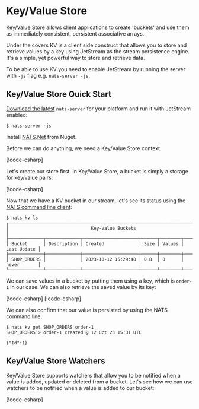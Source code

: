 # Key/Value Store

[Key/Value Store](https://docs.nats.io/nats-concepts/jetstream/key-value-store) allows client applications to create
'buckets' and use them as immediately consistent, persistent associative arrays.

Under the covers KV is a client side construct that allows you to store and retrieve values by a key using JetStream as
the stream persistence engine. It's a simple, yet powerful way to store and retrieve data.

To be able to use KV you need to enable JetStream by running the server with `-js` flag e.g. `nats-server -js`.

## Key/Value Store Quick Start

[Download the latest](https://nats.io/download/) `nats-server` for your platform and run it with JetStream enabled:

```shell
$ nats-server -js
```

Install [NATS.Net](https://www.nuget.org/packages/NATS.Net) from Nuget.

Before we can do anything, we need a Key/Value Store context:

[!code-csharp[](../../../../tests/NATS.Net.DocsExamples/KeyValueStore/IntroPage.cs#kv)]

Let's create our store first. In Key/Value Store, a bucket is simply a storage for key/value pairs:

[!code-csharp[](../../../../tests/NATS.Net.DocsExamples/KeyValueStore/IntroPage.cs#store)]

Now that we have a KV bucket in our stream, let's see its status using the [NATS command
line client](https://github.com/nats-io/natscli):

```shell
$ nats kv ls
╭───────────────────────────────────────────────────────────────────────────────╮
│                               Key-Value Buckets                               │
├─────────────┬─────────────┬─────────────────────┬──────┬────────┬─────────────┤
│ Bucket      │ Description │ Created             │ Size │ Values │ Last Update │
├─────────────┼─────────────┼─────────────────────┼──────┼────────┼─────────────┤
│ SHOP_ORDERS │             │ 2023-10-12 15:29:40 │ 0 B  │ 0      │ never       │
╰─────────────┴─────────────┴─────────────────────┴──────┴────────┴─────────────╯
```

We can save values in a bucket by putting them using a key, which is `order-1` in our case. We can also retrieve the
saved value by its key:

[!code-csharp[](../../../../tests/NATS.Net.DocsExamples/KeyValueStore/IntroPage.cs#put)]
[!code-csharp[](../../../../tests/NATS.Net.DocsExamples/KeyValueStore/IntroPage.cs#order)]

We can also confirm that our value is persisted by using the NATS command line:

```shell
$ nats kv get SHOP_ORDERS order-1
SHOP_ORDERS > order-1 created @ 12 Oct 23 15:31 UTC

{"Id":1}
```

## Key/Value Store Watchers

Key/Value Store supports watchers that allow you to be notified when a value is added, updated or deleted from a
bucket. Let's see how we can use watchers to be notified when a value is added to our bucket:

[!code-csharp[](../../../../tests/NATS.Net.DocsExamples/KeyValueStore/IntroPage.cs#watch)]
